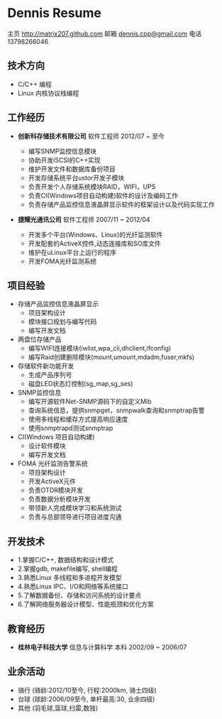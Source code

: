 Dennis Resume
===============

主页  http://matrix207.github.com
邮箱         dennis.cpp@gmail.com
电话                  13798266046

技术方向
--------

*	C/C++ 编程
*	Linux 内核协议栈编程

工作经历
--------

*	**创新科存储技术有限公司**  软件工程师 2012/07 ~ 至今
	
	-   编写SNMP监控信息模块
	-   协助开发iSCSI的C++实现
	-   维护开发文件和数据库备份项目
	-   开发存储系统平台ustor开发子模块
	-   负责开发个人存储系统模块RAID，WIFI，UPS
	-   负责CI(Windows项目自动构建)软件的设计及编码工作
	-	负责存储产品监控信息液晶屏显示软件的框架设计以及代码实现工作

*	**捷耀光通讯公司**  软件工程师 2007/11 ~ 2012/04
	
	-   开发多个平台(Windows、Linux)的光纤监测软件
	-   开发配套的ActiveX控件,动态连接库和SO库文件
	-   维护在uLinux平台上运行的程序
	-   开发FOMA光纤监测系统

项目经验
--------

*   存储产品监控信息液晶屏显示
    -   项目架构设计
    -   模块接口规划与编写代码
    -   编写开发文档
*   两盘位存储产品
    -   编写WIFI连接模块(iwlist,wpa_cli,dhclient,ifconfig)
    -   编写Raid创建删除模块(mount,umount,mdadm,fuser,mkfs)
*   存储软件新功能开发
    -   生成产品序列号
    -   磁盘LED状态灯控制(sg_map,sg_ses)
*   SNMP监控信息
    -   编写开源软件Net-SNMP源码下的自定义Mib
	-   查询系统信息，提供snmpget，snmpwalk查询和snmptrap告警
	-   使用多线程和缓存方式提高响应速度
	-   使用snmptrapd测试snmptrap
*	CI(Windows 项目自动构建)
	-    设计软件模块
	-    编写开发文档
*   FOMA 光纤监测告警系统
    -   项目架构设计
	-	开发ActiveX元件
	-	负责OTDR模块开发
	-	负责数据分析模块开发
	-	带领新人完成模块学习和系统测试
	-	负责与总部领导进行项目进度沟通

开发技术
--------

*   1.掌握C/C++, 数据结构和设计模式
*   2.掌握gdb, makefile编写, shell编程
*   3.熟悉Linux 多线程和多进程开发模型
*	4.熟悉Linux IPC、I/O和网络等系统接口
*	5.了解数据备份、存储和访问系统的设计要点
*	6.了解网络服务器设计模型、性能瓶颈和优化方案

教育经历
--------

*   **桂林电子科技大学** 信息与计算科学 本科 2002/09 ~ 2006/07 

业余活动
--------

*	骑行  (骑龄:2012/10至今, 行程:2000km, 骑士四级)
*   台球  (球龄:2006/09至今, 单杆最高:30, 业余四级)
*	其他  (羽毛球,篮球,扫雷,数独)
